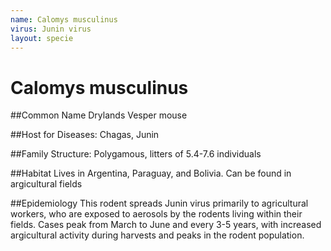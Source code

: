 ```yaml
---
name: Calomys musculinus
virus: Junin virus
layout: specie
---
```


# Calomys musculinus

##Common Name
Drylands Vesper mouse

##Host for Diseases:
Chagas, Junin

##Family Structure:
Polygamous, litters of 5.4-7.6 individuals

##Habitat
Lives in Argentina, Paraguay, and Bolivia. Can be found in argicultural fields

##Epidemiology
This rodent spreads Junin virus primarily to agricultural workers, who are exposed to aerosols by the rodents living within their fields. Cases peak from March to June and every 3-5 years, with increased argicultural activity during harvests and peaks in the rodent population.
